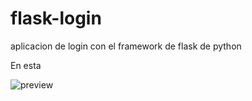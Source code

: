 # flask-login
aplicacion de login con el framework de flask de python

En esta

![preview](https://repository-images.githubusercontent.com/270761316/22f52800-a993-11ea-8f7e-1985928506e2)

